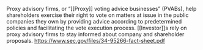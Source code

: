 Proxy advisory firms, or “[[Proxy]] voting advice businesses” (PVABs), help shareholders exercise their right to vote on matters at issue in the public companies they own by providing advice according to predetermined policies and facilitating the vote execution process. [[Investor]]s rely on proxy advisory firms to stay informed about company and shareholder proposals.
https://www.sec.gov/files/34-95266-fact-sheet.pdf